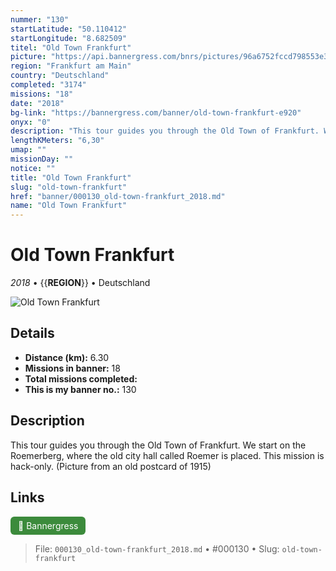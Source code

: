 ```yaml
---
nummer: "130"
startLatitude: "50.110412"
startLongitude: "8.682509"
titel: "Old Town Frankfurt"
picture: "https://api.bannergress.com/bnrs/pictures/96a6752fccd798553e396984d7f492c4"
region: "Frankfurt am Main"
country: "Deutschland"
completed: "3174"
missions: "18"
date: "2018"
bg-link: "https://bannergress.com/banner/old-town-frankfurt-e920"
onyx: "0"
description: "This tour guides you through the Old Town of Frankfurt. We start on the Roemerberg, where the old city hall called Roemer is placed. This mission is hack-only.\n(Picture from an old postcard of 1915)"
lengthKMeters: "6,30"
umap: ""
missionDay: ""
notice: ""
title: "Old Town Frankfurt"
slug: "old-town-frankfurt"
href: "banner/000130_old-town-frankfurt_2018.md"
name: "Old Town Frankfurt"
---
```

# Old Town Frankfurt

*2018* • {{__REGION__}} • Deutschland

![Old Town Frankfurt](https://api.bannergress.com/bnrs/pictures/96a6752fccd798553e396984d7f492c4)



## Details
- **Distance (km):** 6.30
- **Missions in banner:** 18
- **Total missions completed:** 
- **This is my banner no.:** 130



## Description
This tour guides you through the Old Town of Frankfurt. We start on the Roemerberg, where the old city hall called Roemer is placed. This mission is hack-only.
(Picture from an old postcard of 1915)



## Links
<a href="https://bannergress.com/banner/old-town-frankfurt-e920" target="_blank" style="display:inline-block;margin-right:8px;padding:6px 12px;background:#3c8b3c;color:#fff;text-decoration:none;border-radius:6px;">🔗 Bannergress</a>



> File: `000130_old-town-frankfurt_2018.md` • #000130 • Slug: `old-town-frankfurt`
